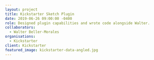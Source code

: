```yaml
---
layout: project
title: Kickstarter Sketch Plugin
date: 2019-06-26 09:00:00 -0400
role: Designed plugin capabilities and wrote code alongside Walter.
collaborators:
  - Walter Beller-Morales
organisations:
  - Kickstarter
client: Kickstarter
featured_image: kickstarter-data-angled.jpg
---
```

